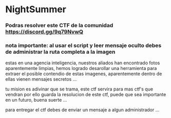 # NightSummer

### Podras resolver este CTF de la comunidad https://discord.gg/9q79NvwQ

### nota importante: al usar el script y leer mensaje oculto debes de administrar la ruta completa a la imagen 

estas en una agencia inteligencia, nuestros aliados han encontrado fotos aparentemente limpias, hemos logrado desarollar una herramienta para
extraer el posible contendio de estas imagenes, aparentemente dentro de ellas vienen mensajes secretos ...

tu mision es adivinar que se trama, este ctf servira para mas ctf's que vendran
por ello guarda la resolucion de este ctf, puede que sea importante en un futuro,
buena suerte ...


para entregar el ctf debes de enviar un mensaje a algun administrador ...

